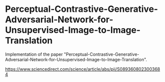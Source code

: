 # Perceptual-Contrastive-Generative-Adversarial-Network-for-Unsupervised-Image-to-Image-Translation

Implementation of the paper "Perceptual-Contrastive-Generative-Adversarial-Network-for-Unsupervised-Image-to-Image-Translation".

https://www.sciencedirect.com/science/article/abs/pii/S0893608023003684
